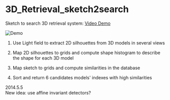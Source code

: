 3D_Retrieval_sketch2search
==========================

Sketch to search 3D retrieval system:  [Video Demo](https://www.youtube.com/watch?v=pWMIwprKJuw/)

![Demo](https://github.com/mincongzhang/3D_Retrieval_sketch2search/raw/master/demo.jpg)

1. Use Light field to extract 2D silhouettes from 3D models in several views

2. Map 2D silhouettes to grids and compute shape histogram to describe the shape for each 3D model

3. Map sketch to grids and compute similarities in the database

4. Sort and return 6 candidates models' indexes with high similarities


2014.5.5  
New idea: use affine invariant detectors?  
